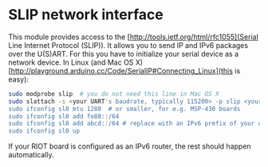 SLIP network interface
======================

This module provides access to the [http://tools.ietf.org/html/rfc1055](Serial Line Internet Protocol (SLIP)).
It allows you to send IP and IPv6 packages over the U(S)ART. For this you
have to initialize your serial device as a network device. In Linux (and Mac OS X) [http://playground.arduino.cc/Code/SerialIP#Connecting_Linux](this is easy):

```bash
sudo modprobe slip  # you do not need this line in Mac OS X
sudo slattach -s <your UART's baudrate, typically 115200> -p slip <your serial device, typically /dev/ttyUSB0>
sudo ifconfig sl0 mtu 1280  # or smaller, for e.g. MSP-430 boards
sudo ifconfig sl0 add fe80::/64
sudo ifconfig sl0 add abcd::/64 # replace with an IPv6 prefix of your choice
sudo ifconfig sl0 up
```

If your RIOT board is configured as an IPv6 router, the rest should happen automatically.
